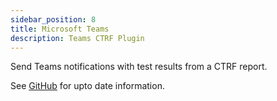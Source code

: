 ```yaml
---
sidebar_position: 8
title: Microsoft Teams
description: Teams CTRF Plugin
---
```


Send Teams notifications with test results from a CTRF report.

See [GitHub](https://github.com/ctrf-io/teams-ctrf) for upto date information.
